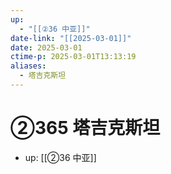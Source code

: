 ```yaml
---
up:
  - "[[②36 中亚]]"
date-link: "[[2025-03-01]]"
date: 2025-03-01
ctime-p: 2025-03-01T13:13:19
aliases:
  - 塔吉克斯坦
---
```


# ②365 塔吉克斯坦

- up: [[②36 中亚]]
